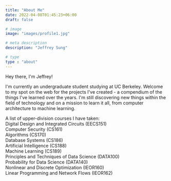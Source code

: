 ```yaml
---
title: "About Me"
date: 2022-04-08T01:45:23+06:00
draft: false

# image
image: "images/profile1.jpg"

# meta description
description: "Jeffrey Sung"

# type
type : "about"
---
```


Hey there, I'm Jeffrey!   


I'm currently an undergraduate student studying at UC Berkeley.
Welcome to my spot on the web for the projects I've created - a compendium of the things I've learned over the years. 
I'm still discovering new things within the field of technology and on a mission to learn it all, from computer architecture to machine learning.

A list of upper-division courses I have taken:  
Digital Design and Integrated Circuits (EECS151)  
Computer Security (CS161)  
Algorithms (CS170)  
Database Systems (CS186)  
Artificial Intelligence (CS188)  
Machine Learning (CS189)  
Principles and Techniques of Data Science (DATA100)  
Probability for Data Science (DATA140)  
Nonlinear and Discrete Optimization (IEOR160)  
Linear Programming and Network Flows (IEOR162)  